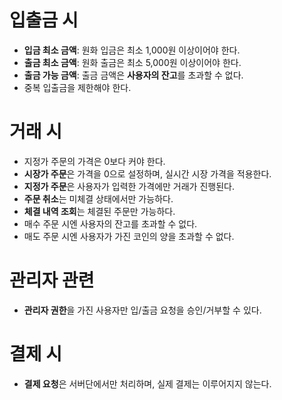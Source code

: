 # 입출금 시
- **입금 최소 금액**: 원화 입금은 최소 1,000원 이상이어야 한다.
- **출금 최소 금액**: 원화 출금은 최소 5,000원 이상이어야 한다.
- **출금 가능 금액**: 출금 금액은 **사용자의 잔고**를 초과할 수 없다.
- 중복 입출금을 제한해야 한다.

# 거래 시
- 지정가 주문의 가격은 0보다 커야 한다.
- **시장가 주문**은 가격을 0으로 설정하며, 실시간 시장 가격을 적용한다.
- **지정가 주문**은 사용자가 입력한 가격에만 거래가 진행된다.
- **주문 취소**는 미체결 상태에서만 가능하다.
- **체결 내역 조회**는 체결된 주문만 가능하다.
- 매수 주문 시엔 사용자의 잔고를 초과할 수 없다.
- 매도 주문 시엔 사용자가 가진 코인의 양을 초과할 수 없다.

# 관리자 관련
- **관리자 권한**을 가진 사용자만 입/출금 요청을 승인/거부할 수 있다.

# 결제 시
- **결제 요청**은 서버단에서만 처리하며, 실제 결제는 이루어지지 않는다.
